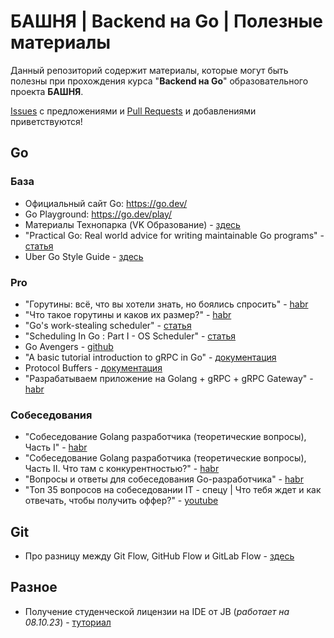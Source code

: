 # БАШНЯ | Backend на Go | Полезные материалы

Данный репозиторий содержит материалы, которые могут быть полезны при прохождения курса "**Backend на Go**" образовательного проекта **БАШНЯ**.

[Issues](https://github.com/bashnya-education/bashnya-go-base-docs/issues) с предложениями и [Pull Requests](https://github.com/bashnya-education/bashnya-go-base-docs/pulls) и добавлениями приветствуются!

## Go

### База
- Официальный сайт Go: https://go.dev/
- Go Playground: https://go.dev/play/
- Материалы Технопарка (VK Образование) - [здесь](https://github.com/go-park-mail-ru/lectures)
- "Practical Go: Real world advice for writing maintainable Go programs" - [статья](https://dave.cheney.net/practical-go/presentations/qcon-china.html)
- Uber Go Style Guide - [здесь](https://github.com/uber-go/guide/blob/master/style.md)

### Pro
- "Горутины: всё, что вы хотели знать, но боялись спросить" - [habr](https://habr.com/ru/articles/141853/)
- "Что такое горутины и каков их размер?" - [habr](https://habr.com/ru/companies/otus/articles/527748/)
- "Go's work-stealing scheduler" - [статья](https://rakyll.org/scheduler/)
- "Scheduling In Go : Part I - OS Scheduler" - [статья](https://www.ardanlabs.com/blog/2018/08/scheduling-in-go-part1.html)
- Go Avengers - [github](https://github.com/goavengers)
- "A basic tutorial introduction to gRPC in Go" - [документация](https://grpc.io/docs/languages/go/basics/)
- Protocol Buffers - [документация](https://protobuf.dev/)
- "Разрабатываем приложение на Golang + gRPC + gRPC Gateway" - [habr](https://habr.com/ru/articles/654645/)

### Собеседования
- "Собеседование Golang разработчика (теоретические вопросы), Часть I" - [habr](https://habr.com/ru/articles/654569/)
- "Собеседование Golang разработчика (теоретические вопросы), Часть II. Что там с конкурентностью?" - [habr](https://habr.com/ru/articles/670974/)
- "Вопросы и ответы для собеседования Go-разработчика" - [habr](https://habr.com/ru/articles/658623/)
- "Топ 35 вопросов на собеседовании IT - спецу | Что тебя ждет и как отвечать, чтобы получить оффер?" - [youtube](https://youtu.be/z0wDQc_UE2M)

## Git
- Про разницу между Git Flow, GitHub Flow и GitLab Flow - [здесь](https://ru.stackoverflow.com/questions/623355/Правильное-именование-веток)

## Разное
- Получение студенческой лицензии на IDE от JB (_работает на 08.10.23_) - [туториал](https://github.com/nguendh/get-student-license)
